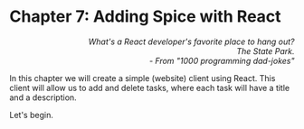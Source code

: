 # Chapter 7: Adding Spice with React

<div style="text-align: right"> <i> What's a React developer's favorite place to hang out? <br> The State Park. <br> - From "1000 programming dad-jokes" </i> </div>

In this chapter we will create a simple (website) client using React.
This client will allow us to add and delete tasks, where each task will have a title and a description.

Let's begin.
